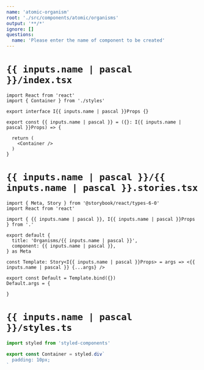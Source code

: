 ```yaml
---
name: 'atomic-organism'
root: './src/components/atomic/organisms'
output: '**/*'
ignore: []
questions:
  name: 'Please enter the name of component to be created'
---
```


# `{{ inputs.name | pascal }}/index.tsx`

```tsx
import React from 'react'
import { Container } from './styles'

export interface I{{ inputs.name | pascal }}Props {}

export const {{ inputs.name | pascal }} = ({}: I{{ inputs.name | pascal }}Props) => {

  return (
    <Container />
  )
}

```

# `{{ inputs.name | pascal }}/{{ inputs.name | pascal }}.stories.tsx`

```tsx
import { Meta, Story } from '@storybook/react/types-6-0'
import React from 'react'

import { {{ inputs.name | pascal }}, I{{ inputs.name | pascal }}Props } from '.'

export default {
  title: 'Organisms/{{ inputs.name | pascal }}',
  component: {{ inputs.name | pascal }},
} as Meta

const Template: Story<I{{ inputs.name | pascal }}Props> = args => <{{ inputs.name | pascal }} {...args} />

export const Default = Template.bind({})
Default.args = {
  
}

```

# `{{ inputs.name | pascal }}/styles.ts`

```ts
import styled from 'styled-components'

export const Container = styled.div`
  padding: 10px;
`

```